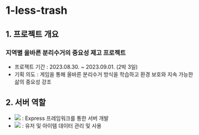# 1-less-trash
## 1. 프로젝트 개요
### 지역별 올바른 분리수거의 중요성 제고 프로젝트
- 프로젝트 기간 : 2023.08.30. ~ 2023.09.01. (2박 3일) 
- 기획 의도 : 게임을 통해 올바른 분리수거 방식을 학습하고 환경 보호와 지속 가능한 삶의 중요성 강조

## 2. 서버 역할
- <img src="https://img.shields.io/badge/Express.js-F7DF1E?style=flat&logo=javascript&logoColor=black"> : Express 프레임워크를 통한 서버 개발
- <img src="https://img.shields.io/badge/mysql-4479A1?style=flat&logo=mysql&logoColor=white"> : 유저 및 아이템 데이터 관리 및 사용